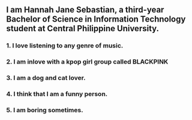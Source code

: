 ## I am Hannah Jane Sebastian, a third-year Bachelor of Science in Information Technology student at Central Philippine University. 
### 1. I love listening to any genre of music.
### 2. I am inlove with a kpop girl group called BLACKPINK
### 3. I am a dog and cat lover. 
### 4. I think that I am a funny person. 
### 5. I am boring sometimes. 

<!--
**hjane13/hjane13** is a ✨ _special_ ✨ repository because its `README.md` (this file) appears on your GitHub profile.

Here are some ideas to get you started:

- 🔭 I’m currently working on ...
- 🌱 I’m currently learning ...
- 👯 I’m looking to collaborate on ...
- 🤔 I’m looking for help with ...
- 💬 Ask me about ...
- 📫 How to reach me: ...
- 😄 Pronouns: ...
- ⚡ Fun fact: ...
-->
